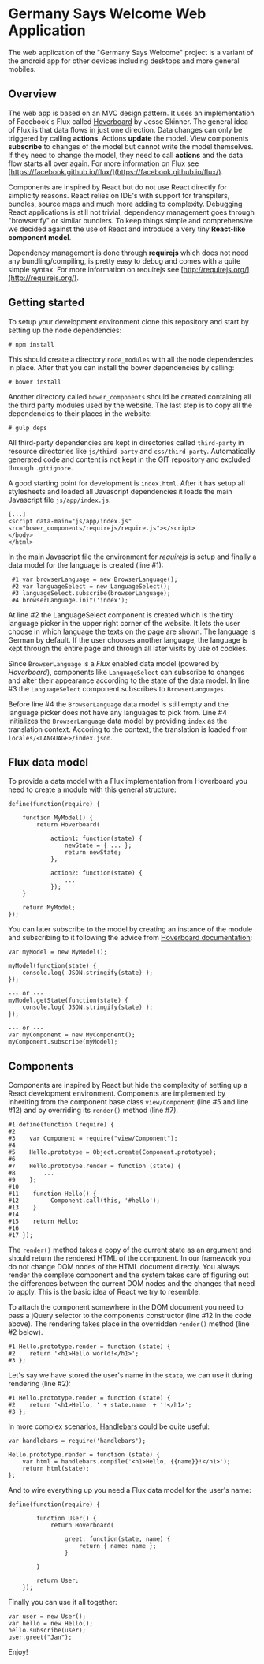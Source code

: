 Germany Says Welcome Web Application
====================================

The web application of the "Germany Says Welcome" project is a variant of the android app for other devices including
desktops and more general mobiles.

Overview
--------

The web app is based on an MVC design pattern. It uses an implementation of Facebook's Flux called 
[Hoverboard](https://github.com/jesseskinner/hoverboard) by Jesse Skinner. The general idea of Flux is that data
flows in just one direction. Data changes can only be triggered by calling <b>actions</b>. Actions <b>update</b> the model. 
View components <b>subscribe</b> to changes of the model but cannot write the model themselves. If they need to
change the model, they need to call <b>actions</b> and the data flow starts all over again. For more information on
Flux see [https://facebook.github.io/flux/](https://facebook.github.io/flux/).

Components are inspired by React but do not use React directly for simplicity reasons. React relies on IDE's with 
support for transpilers, bundles, source maps and much more adding to complexity. Debugging React applications
is still not trivial, dependency management goes through "browserify" or similar bundlers. To keep things simple and 
comprehensive we decided against the use of React and introduce a very tiny <b>React-like component model</b>.

Dependency management is done through <b>requirejs</b> which does not need any bundling/compiling, is pretty easy to debug 
and comes with a quite simple syntax. For more information on requirejs see [http://requirejs.org/](http://requirejs.org/).

Getting started
---------------

To setup your development environment clone this repository and start by setting up the node dependencies:

    # npm install
    
This should create a directory `node_modules` with all the node dependencies in place. After that you can install the
bower dependencies by calling:

    # bower install
    
Another directory called `bower_components` should be created containing all the third party modules used by the website.
The last step is to copy all the dependencies to their places in the website:

    # gulp deps
    
All third-party dependencies are kept in directories called `third-party` in resource directories like `js/third-party`
and `css/third-party`. Automatically generated code and content is not kept in the GIT repository and excluded through
`.gitignore`.

A good starting point for development is `index.html`. After it has setup all stylesheets and loaded all Javascript
dependencies it loads the main Javascript file `js/app/index.js`.

    [...]
    <script data-main="js/app/index.js" src="bower_components/requirejs/require.js"></script>
    </body>
    </html>

In the main Javascript file the environment for *requirejs* is setup and finally a data model for the language is created (line #1):
 
     #1 var browserLanguage = new BrowserLanguage();
     #2 var languageSelect = new LanguageSelect();
     #3 languageSelect.subscribe(browserLanguage);
     #4 browserLanguage.init('index');
     
At line #2 the LanguageSelect component is created which is the tiny language picker in the upper right corner of the website.
It lets the user choose in which language the texts on the page are shown. The language is German by default. If the
user chooses another language, the language is kept through the entire page and through all later visits by use of cookies.

Since `BrowserLanguage` is a <i>Flux</i> enabled data model (powered by <i>Hoverboard</i>), components 
like `LanguageSelect` can subscribe to changes and alter their appearance according to the state of the data model. In
line #3 the `LanguageSelect` component subscribes to `BrowserLanguages`.
  
Before line #4 the `BrowserLanguage` data model is still empty and the language picker does not have any languages to 
pick from. Line #4 initializes the `BrowserLanguage` data model by providing `index` as the translation context. Accoring 
to the context, the translation is loaded from `locales/<LANGUAGE>/index.json`.

Flux data model
----------------------------

To provide a data model with a Flux implementation from Hoverboard you need to create a module with this general structure:

    define(function(require) {
        
        function MyModel() {
            return Hoverboard(
                
                action1: function(state) {
                    newState = { ... };
                    return newState;
                },
                
                action2: function(state) {
                    ...
                });
        }
        
        return MyModel;
    });
    
You can later subscribe to the model by creating an instance of the module and subscribing to it following the advice from 
[Hoverboard documentation](https://github.com/jesseskinner/hoverboard#documentation):
 
    var myModel = new MyModel();
    
    myModel(function(state) {
        console.log( JSON.stringify(state) );
    });
    
    --- or ---
    myModel.getState(function(state) {
        console.log( JSON.stringify(state) );
    });
    
    --- or ---
    var myComponent = new MyComponent();
    myComponent.subscribe(myModel);
    
Components
----------
  
Components are inspired by React but hide the complexity of setting up a React development environment. Components are 
implemented by inheriting from the component base class `view/Component` (line #5 and line #12) and by overriding its `render()` method
(line #7).

    #1 define(function (require) {
    #2
    #3    var Component = require("view/Component");
    #4
    #5    Hello.prototype = Object.create(Component.prototype);
    #6
    #7    Hello.prototype.render = function (state) {
    #8        ...
    #9    };
    #10
    #11    function Hello() {
    #12         Component.call(this, '#hello'); 
    #13    }
    #14
    #15    return Hello;
    #16
    #17 });

The `render()` method takes a copy of the current state as an argument and should return the rendered HTML of the component.
In our framework you do not change DOM nodes of the HTML document directly. You always render the complete component and 
the system takes care of figuring out the differences between the current DOM nodes and the changes that need to apply. This
is the basic idea of React we try to resemble.

To attach the component somewhere in the DOM document you need to pass a jQuery selector to the components constructor
(line #12 in the code above). The rendering takes place in the overridden `render()` method (line #2 below).

    #1 Hello.prototype.render = function (state) {
    #2    return '<h1>Hello world!</h1>'; 
    #3 };

Let's say we have stored the user's name in the `state`, we can use it during rendering (line #2):
 
    #1 Hello.prototype.render = function (state) {
    #2    return '<h1>Hello, ' + state.name  + '!</h1>'; 
    #3 };
 
In more complex scenarios, [Handlebars](http://handlebarsjs.com/) could be quite useful:

    var handlebars = require('handlebars');
    
    Hello.prototype.render = function (state) {
        var html = handlebars.compile('<h1>Hello, {{name}}!</h1>');
        return html(state);
    };  
    
And to wire everything up you need a Flux data model for the user's name:

    define(function(require) {
            
            function User() {
                return Hoverboard(
                    
                    greet: function(state, name) {
                        return { name: name };
                    }
                    
            }
            
            return User;
        });

Finally you can use it all together:

    var user = new User();
    var hello = new Hello();
    hello.subscribe(user);
    user.greet("Jan");

Enjoy!

